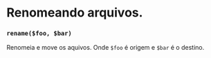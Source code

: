 # Renomeando arquivos.

### `rename($foo, $bar)` 
Renomeia e move os aquivos. Onde `$foo` é origem e `$bar` é o destino.
